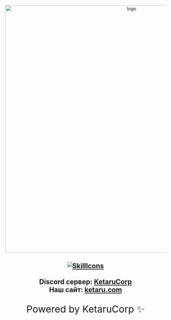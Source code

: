 <div id="logo" align="center">
<img src="https://github.com/lisikme/lisikme/blob/main/page.png?raw=true" alt="logo" style="width:777px;height:auto"> 
  
  
<a href="#">![SkillIcons](https://skillicons.dev/icons?i=androidstudio,arduino,git,js,nodejs,py,html,css,heroku,vscode,discord,ubuntu,debian,docker,jenkins,linux,lua,nginx,raspberrypi&perline=10)</a><br><br>
Discord сервер: [KetaruCorp](https://discord.gg/5BM4XD3qxM)<br>
Наш сайт: [ketaru.com](https://ketaru.github.io)
---






<p align="center" style="font-size:30px">Powered by KetaruCorp ✨</p>
